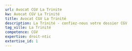 ```yaml
---
url: Avocat CGV La Trinite
kw: Avocat CGV La Trinité
title: Avocat CGV La Trinité
description: La Trinité - confiez-nous votre dossier CGV
tag_ville: La Trinité
competence: CGV
expertise: droit-ntic
extertise_id: 1
---
```

